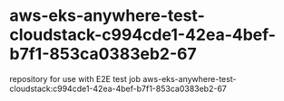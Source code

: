 # aws-eks-anywhere-test-cloudstack-c994cde1-42ea-4bef-b7f1-853ca0383eb2-67
repository for use with E2E test job aws-eks-anywhere-test-cloudstack:c994cde1-42ea-4bef-b7f1-853ca0383eb2-67

